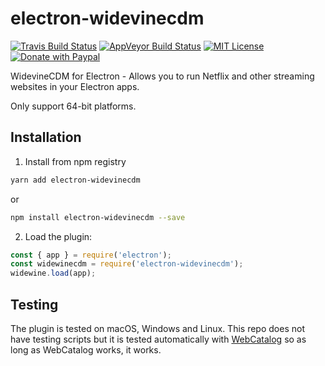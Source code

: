 # electron-widevinecdm

[![Travis Build Status](https://travis-ci.org/webcatalog/electron-widevinecdm.svg?branch=master)](https://travis-ci.org/webcatalog/electron-widevinecdm)
[![AppVeyor Build Status](https://ci.appveyor.com/api/projects/status/github/webcatalog/electron-widevinecdm?branch=master&svg=true)](https://ci.appveyor.com/project/webcatalog/electron-widevinecdm/branch/master)
[![MIT License](http://img.shields.io/:license-mit-blue.svg)](https://github.com/webcatalog/electron-widevinecdm/blob/master/LICENSE)
[![Donate with Paypal](https://img.shields.io/badge/Donate-PayPal-green.svg)](https://www.paypal.com/cgi-bin/webscr?cmd=_donations&business=JZ2Y4F47ZMGHE&lc=US&item_name=electron-widevinecdm&item_number=webcatalog&currency_code=USD)

WidevineCDM for Electron - Allows you to run Netflix and other streaming websites in your Electron apps.

Only support 64-bit platforms.

## Installation
1. Install from npm registry
  ```bash
  yarn add electron-widevinecdm
  ```
  or
  ```bash
  npm install electron-widevinecdm --save
  ```
2. Load the plugin:
  ```js
  const { app } = require('electron');
  const widewinecdm = require('electron-widevinecdm');
  widewine.load(app);
  ```

## Testing
The plugin is tested on macOS, Windows and Linux. This repo does not have testing scripts but it is tested automatically with [WebCatalog](https://github.com/webcatalog/webcatalog) so as long as WebCatalog works, it works.
